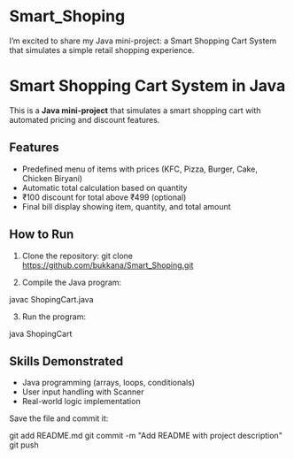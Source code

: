 # Smart_Shoping
I’m excited to share my Java mini-project: a Smart Shopping Cart System that simulates a simple retail shopping experience.
 # Smart Shopping Cart System in Java

This is a **Java mini-project** that simulates a smart shopping cart with automated pricing and discount features.

## Features
- Predefined menu of items with prices (KFC, Pizza, Burger, Cake, Chicken Biryani)
- Automatic total calculation based on quantity
- ₹100 discount for total above ₹499 (optional)
- Final bill display showing item, quantity, and total amount

## How to Run
1. Clone the repository:
git clone https://github.com/bukkana/Smart_Shoping.git

2. Compile the Java program: 


javac ShopingCart.java

3. Run the program:


java ShopingCart


## Skills Demonstrated
- Java programming (arrays, loops, conditionals)
- User input handling with Scanner
- Real-world logic implementation


Save the file and commit it:

git add README.md
git commit -m "Add README with project description"
git push
